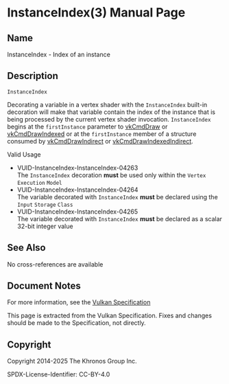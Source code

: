 # InstanceIndex(3) Manual Page

## Name

InstanceIndex - Index of an instance



## [](#_description)Description

`InstanceIndex`

Decorating a variable in a vertex shader with the `InstanceIndex` built-in decoration will make that variable contain the index of the instance that is being processed by the current vertex shader invocation. `InstanceIndex` begins at the `firstInstance` parameter to [vkCmdDraw](https://registry.khronos.org/vulkan/specs/latest/man/html/vkCmdDraw.html) or [vkCmdDrawIndexed](https://registry.khronos.org/vulkan/specs/latest/man/html/vkCmdDrawIndexed.html) or at the `firstInstance` member of a structure consumed by [vkCmdDrawIndirect](https://registry.khronos.org/vulkan/specs/latest/man/html/vkCmdDrawIndirect.html) or [vkCmdDrawIndexedIndirect](https://registry.khronos.org/vulkan/specs/latest/man/html/vkCmdDrawIndexedIndirect.html).

Valid Usage

- [](#VUID-InstanceIndex-InstanceIndex-04263)VUID-InstanceIndex-InstanceIndex-04263  
  The `InstanceIndex` decoration **must** be used only within the `Vertex` `Execution` `Model`
- [](#VUID-InstanceIndex-InstanceIndex-04264)VUID-InstanceIndex-InstanceIndex-04264  
  The variable decorated with `InstanceIndex` **must** be declared using the `Input` `Storage` `Class`
- [](#VUID-InstanceIndex-InstanceIndex-04265)VUID-InstanceIndex-InstanceIndex-04265  
  The variable decorated with `InstanceIndex` **must** be declared as a scalar 32-bit integer value

## [](#_see_also)See Also

No cross-references are available

## [](#_document_notes)Document Notes

For more information, see the [Vulkan Specification](https://registry.khronos.org/vulkan/specs/latest/html/vkspec.html#InstanceIndex)

This page is extracted from the Vulkan Specification. Fixes and changes should be made to the Specification, not directly.

## [](#_copyright)Copyright

Copyright 2014-2025 The Khronos Group Inc.

SPDX-License-Identifier: CC-BY-4.0